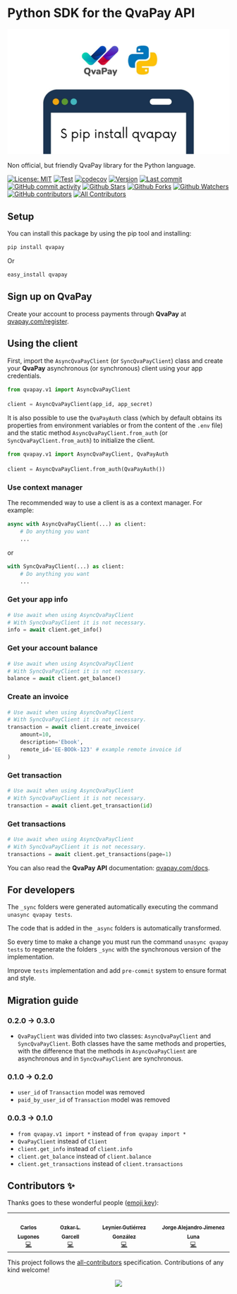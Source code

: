 # Python SDK for the QvaPay API

![Banner](https://raw.githubusercontent.com/lugodev/qvapay-python/main/banner.jpg)

Non official, but friendly QvaPay library for the Python language.

[![License: MIT](https://img.shields.io/badge/License-MIT-green.svg)](https://opensource.org/licenses/MIT)
[![Test](https://github.com/lugodev/qvapay-python/workflows/CI/badge.svg)](https://github.com/lugodev/qvapay-python/actions?query=workflow%3ACI)
[![codecov](https://codecov.io/gh/lugodev/qvapay-python/branch/main/graph/badge.svg)](https://codecov.io/gh/lugodev/qvapay-python)
[![Version](https://img.shields.io/pypi/v/qvapay?color=%2334D058&label=Version)](https://pypi.org/project/qvapay)
[![Last commit](https://img.shields.io/github/last-commit/lugodev/qvapay-python.svg?style=flat)](https://github.com/lugodev/qvapay-python/commits)
[![GitHub commit activity](https://img.shields.io/github/commit-activity/m/lugodev/qvapay-python)](https://github.com/lugodev/qvapay-python/commits)
[![Github Stars](https://img.shields.io/github/stars/lugodev/qvapay-python?style=flat&logo=github)](https://github.com/lugodev/qvapay-python/stargazers)
[![Github Forks](https://img.shields.io/github/forks/lugodev/qvapay-python?style=flat&logo=github)](https://github.com/lugodev/qvapay-python/network/members)
[![Github Watchers](https://img.shields.io/github/watchers/lugodev/qvapay-python?style=flat&logo=github)](https://github.com/lugodev/qvapay-python)
[![GitHub contributors](https://img.shields.io/github/contributors/lugodev/qvapay-python?label=code%20contributors)](https://github.com/lugodev/qvapay-python/graphs/contributors)<!-- ALL-CONTRIBUTORS-BADGE:START - Do not remove or modify this section -->
[![All Contributors](https://img.shields.io/badge/all_contributors-3-orange.svg?style=flat-square)](#contributors-)
<!-- ALL-CONTRIBUTORS-BADGE:END -->

## Setup

You can install this package by using the pip tool and installing:

```bash
pip install qvapay
```

Or

```bash
easy_install qvapay
```

## Sign up on **QvaPay**

Create your account to process payments through **QvaPay** at [qvapay.com/register](https://qvapay.com/register).

## Using the client

First, import the `AsyncQvaPayClient` (or `SyncQvaPayClient`) class and create your **QvaPay** asynchronous (or synchronous) client using your app credentials.

```python
from qvapay.v1 import AsyncQvaPayClient

client = AsyncQvaPayClient(app_id, app_secret)
```

It is also possible to use the `QvaPayAuth` class (which by default obtains its properties from environment variables or from the content of the `.env` file) and the static method `AsyncQvaPayClient.from_auth` (or `SyncQvaPayClient.from_auth`) to initialize the client.

```python
from qvapay.v1 import AsyncQvaPayClient, QvaPayAuth

client = AsyncQvaPayClient.from_auth(QvaPayAuth())
```

### Use context manager

The recommended way to use a client is as a context manager. For example:

```python
async with AsyncQvaPayClient(...) as client:
    # Do anything you want
    ...
```

or

```python
with SyncQvaPayClient(...) as client:
    # Do anything you want
    ...
```

### Get your app info

```python
# Use await when using AsyncQvaPayClient
# With SyncQvaPayClient it is not necessary.
info = await client.get_info()
```

### Get your account balance

```python
# Use await when using AsyncQvaPayClient
# With SyncQvaPayClient it is not necessary.
balance = await client.get_balance()
```

### Create an invoice

```python
# Use await when using AsyncQvaPayClient
# With SyncQvaPayClient it is not necessary.
transaction = await client.create_invoice(
    amount=10,
    description='Ebook',
    remote_id='EE-BOOk-123' # example remote invoice id
)
```

### Get transaction

```python
# Use await when using AsyncQvaPayClient
# With SyncQvaPayClient it is not necessary.
transaction = await client.get_transaction(id)
```

### Get transactions

```python
# Use await when using AsyncQvaPayClient
# With SyncQvaPayClient it is not necessary.
transactions = await client.get_transactions(page=1)
```

You can also read the **QvaPay API** documentation: [qvapay.com/docs](https://qvapay.com/docs).

## For developers

The `_sync` folders were generated automatically executing the command `unasync qvapay tests`.

The code that is added in the `_async` folders is automatically transformed.

So every time to make a change you must run the command `unasync qvapay tests` to regenerate the folders `_sync` with the synchronous version of the implementation.

Improve `tests` implementation and add `pre-commit` system to ensure format and style.

## Migration guide

### 0.2.0 -> 0.3.0

- `QvaPayClient` was divided into two classes: `AsyncQvaPayClient` and `SyncQvaPayClient`. Both classes have the same methods and properties, with the difference that the methods in `AsyncQvaPayClient` are asynchronous and in `SyncQvaPayClient` are synchronous.

### 0.1.0 -> 0.2.0

- `user_id` of `Transaction` model was removed
- `paid_by_user_id` of `Transaction` model was removed

### 0.0.3 -> 0.1.0

- `from qvapay.v1 import *` instead of `from qvapay import *`
- `QvaPayClient` instead of `Client`
- `client.get_info` instead of `client.info`
- `client.get_balance` instead of `client.balance`
- `client.get_transactions` instead of `client.transactions`

## Contributors ✨

Thanks goes to these wonderful people ([emoji key](https://allcontributors.org/docs/en/emoji-key)):

<!-- ALL-CONTRIBUTORS-LIST:START - Do not remove or modify this section -->
<!-- prettier-ignore-start -->
<!-- markdownlint-disable -->
<table>
  <tr>
    <td align="center"><a href="https://bio.link/lugodev"><img src="https://avatars.githubusercontent.com/u/18733370?v=4?s=100" width="100px;" alt=""/><br /><sub><b>Carlos Lugones</b></sub></a><br /><a href="https://github.com/lugodev/Qvapay Python/commits?author=lugodev" title="Code">💻</a></td>
    <td align="center"><a href="http://codeshard.github.io/"><img src="https://avatars.githubusercontent.com/u/5880754?v=4?s=100" width="100px;" alt=""/><br /><sub><b>Ozkar L. Garcell</b></sub></a><br /><a href="https://github.com/lugodev/Qvapay Python/commits?author=codeshard" title="Code">💻</a></td>
    <td align="center"><a href="https://github.com/leynier"><img src="https://avatars.githubusercontent.com/u/36774373?v=4?s=100" width="100px;" alt=""/><br /><sub><b>Leynier Gutiérrez González</b></sub></a><br /><a href="https://github.com/lugodev/Qvapay Python/commits?author=leynier" title="Code">💻</a></td>
    <td align="center"><a href="https://github.com/jorgeajimenezl"><img src="https://avatars.githubusercontent.com/u/18174581?v=4?s=100" width="100px;" alt=""/><br /><sub><b>Jorge Alejandro Jimenez Luna</b></sub></a><br /><a href="https://github.com/lugodev/Qvapay Python/commits?author=jorgeajimenezl" title="Code">💻</a></td>
  </tr>
</table>

<!-- markdownlint-restore -->
<!-- prettier-ignore-end -->

<!-- ALL-CONTRIBUTORS-LIST:END -->

This project follows the [all-contributors](https://github.com/all-contributors/all-contributors) specification. Contributions of any kind welcome!

<p align="center">
    <img src="http://ForTheBadge.com/images/badges/made-with-python.svg">
</p>
